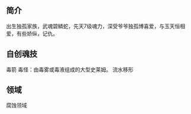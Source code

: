 ## 简介

出生独孤家族，武魂碧鳞蛇，先天7级魂力，深受爷爷独孤博喜爱，与玉天恒相爱，有些娇纵，记仇。

## 自创魂技

毒箭
毒怪：由毒雾或毒液组成的大型史莱姆。
流水移形

## 领域

腐蚀领域